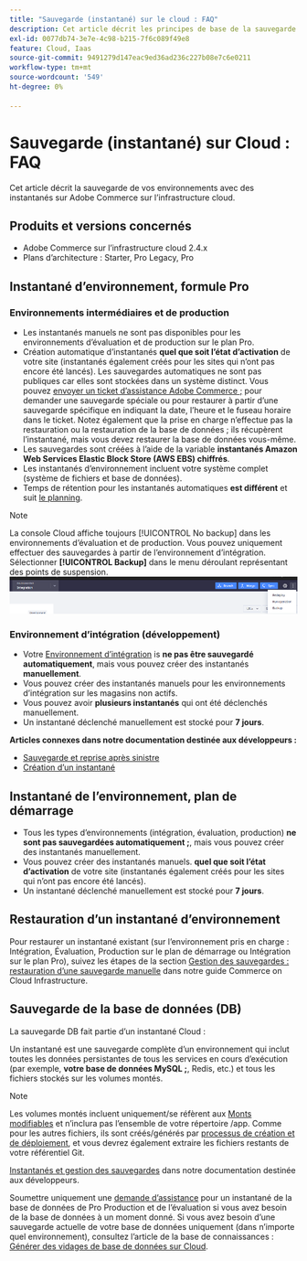 ```yaml
---
title: "Sauvegarde (instantané) sur le cloud : FAQ"
description: Cet article décrit les principes de base de la sauvegarde de vos environnements avec des instantanés sur Adobe Commerce sur l’infrastructure cloud.
exl-id: 0077db74-3e7e-4c98-b215-7f6c089f49e8
feature: Cloud, Iaas
source-git-commit: 9491279d147eac9ed36ad236c227b08e7c6e0211
workflow-type: tm+mt
source-wordcount: '549'
ht-degree: 0%

---
```


# Sauvegarde (instantané) sur Cloud : FAQ

Cet article décrit la sauvegarde de vos environnements avec des instantanés sur Adobe Commerce sur l’infrastructure cloud.

## Produits et versions concernés

* Adobe Commerce sur l’infrastructure cloud 2.4.x
* Plans d’architecture : Starter, Pro Legacy, Pro

## Instantané d’environnement, formule Pro

### Environnements intermédiaires et de production

* Les instantanés manuels ne sont pas disponibles pour les environnements d’évaluation et de production sur le plan Pro.
* Création automatique d’instantanés **quel que soit l’état d’activation** de votre site (instantanés également créés pour les sites qui n’ont pas encore été lancés). Les sauvegardes automatiques ne sont pas publiques car elles sont stockées dans un système distinct. Vous pouvez [envoyer un ticket d’assistance Adobe Commerce ;](/docs/commerce-knowledge-base/kb/help-center-guide/magento-help-center-user-guide.html#submit-ticket) pour demander une sauvegarde spéciale ou pour restaurer à partir d’une sauvegarde spécifique en indiquant la date, l’heure et le fuseau horaire dans le ticket. Notez également que la prise en charge n’effectue pas la restauration ou la restauration de la base de données ; ils récupèrent l’instantané, mais vous devez restaurer la base de données vous-même.
* Les sauvegardes sont créées à l’aide de la variable **instantanés Amazon Web Services Elastic Block Store (AWS EBS) chiffrés**.
* Les instantanés d’environnement incluent votre système complet (système de fichiers et base de données).
* Temps de rétention pour les instantanés automatiques **est différent** et suit [le planning](/docs/commerce-cloud-service/user-guide/architecture/pro-architecture.html?lang=en#backup-and-disaster-recovery).

>[!NOTE]
>La console Cloud affiche toujours [!UICONTROL No backup] dans les environnements d’évaluation et de production. Vous pouvez uniquement effectuer des sauvegardes à partir de l’environnement d’intégration. Sélectionner **[!UICONTROL Backup]** dans le menu déroulant représentant des points de suspension.
>![cloud_console_backup.png](assets/cloud_console_backup.png)





### Environnement d’intégration (développement)

* Votre [Environnement d’intégration](/help/announcements/adobe-commerce-announcements/integration-environment-enhancement-request-pro-and-starter.md) is **ne pas être sauvegardé automatiquement**, mais vous pouvez créer des instantanés **manuellement**.
* Vous pouvez créer des instantanés manuels pour les environnements d’intégration sur les magasins non actifs.
* Vous pouvez avoir **plusieurs instantanés** qui ont été déclenchés manuellement.
* Un instantané déclenché manuellement est stocké pour **7 jours**.

**Articles connexes dans notre documentation destinée aux développeurs :**

* [Sauvegarde et reprise après sinistre](/docs/commerce-cloud-service/user-guide/architecture/pro-architecture.html#backup-and-disaster-recovery)
* [Création d’un instantané](/docs/commerce-cloud-service/user-guide/develop/storage/snapshots.html)

## Instantané de l’environnement, plan de démarrage

* Tous les types d’environnements (intégration, évaluation, production) **ne sont pas sauvegardées automatiquement ;**, mais vous pouvez créer des instantanés manuellement.
* Vous pouvez créer des instantanés manuels. **quel que soit l’état d’activation** de votre site (instantanés également créés pour les sites qui n’ont pas encore été lancés).
* Un instantané déclenché manuellement est stocké pour **7 jours**.

## Restauration d’un instantané d’environnement

Pour restaurer un instantané existant (sur l’environnement pris en charge : Intégration, Évaluation, Production sur le plan de démarrage ou Intégration sur le plan Pro), suivez les étapes de la section [Gestion des sauvegardes : restauration d’une sauvegarde manuelle](/docs/commerce-cloud-service/user-guide/develop/storage/snapshots#restore-a-manual-backup) dans notre guide Commerce on Cloud Infrastructure.

## Sauvegarde de la base de données (DB)

La sauvegarde DB fait partie d’un instantané Cloud :

>>
Un instantané est une sauvegarde complète d’un environnement qui inclut toutes les données persistantes de tous les services en cours d’exécution (par exemple, **votre base de données MySQL ;**, Redis, etc.) et tous les fichiers stockés sur les volumes montés.

>[!NOTE]
>
>Les volumes montés incluent uniquement/se réfèrent aux [Monts modifiables](/docs/commerce-cloud-service/user-guide/configure/app/properties/properties.html?lang=en#mounts) et n’inclura pas l’ensemble de votre répertoire /app. Comme pour les autres fichiers, ils sont créés/générés par [processus de création et de déploiement](/docs/commerce-cloud-service/user-guide/architecture/pro-develop-deploy-workflow.html?lang=en#deployment-workflow), et vous devrez également extraire les fichiers restants de votre référentiel Git.

[Instantanés et gestion des sauvegardes](/docs/commerce-cloud-service/user-guide/develop/storage/snapshots.html) dans notre documentation destinée aux développeurs.

Soumettre uniquement une [demande d’assistance](/docs/commerce-knowledge-base/kb/help-center-guide/magento-help-center-user-guide.html?lang=en#submit-ticket) pour un instantané de la base de données de Pro Production et de l’évaluation si vous avez besoin de la base de données à un moment donné. Si vous avez besoin d’une sauvegarde actuelle de votre base de données uniquement (dans n’importe quel environnement), consultez l’article de la base de connaissances : [Générer des vidages de base de données sur Cloud](/help/how-to/general/create-database-dump-on-cloud.md).
